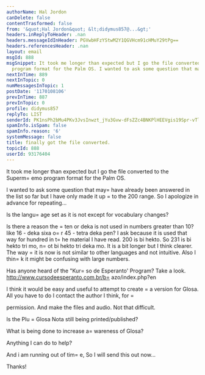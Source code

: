```yaml
---
authorName: Hal Jordon
canDelete: false
contentTrasformed: false
from: '&quot;Hal Jordon&quot; &lt;didymus857@...&gt;'
headers.inReplyToHeader: .nan
headers.messageIdInHeader: PGVwbHFzYStwM2Y1QGVHcm91cHMuY29tPg==
headers.referencesHeader: .nan
layout: email
msgId: 888
msgSnippet: It took me longer than expected but I go the file converted to the Supermemo
  program format for the Palm OS. I wanted to ask some question that may have
nextInTime: 889
nextInTopic: 0
numMessagesInTopic: 1
postDate: '1170108106'
prevInTime: 887
prevInTopic: 0
profile: didymus857
replyTo: LIST
senderId: PK1nsPh2bMu4PKv3JvsInwzt_jYu3Gvw-dFsZZc4BNKPlHEEVgis19Spr-vTloyQJUHM0khFnB3tv62xYmmRiZf5PuDFZJNlL2M
spamInfo.isSpam: false
spamInfo.reason: '6'
systemMessage: false
title: finally got the file converted.
topicId: 888
userId: 93176404
---
```


It took me longer than expected but I go the file converted to the  
Superm=
emo program format for the Palm OS.

I wanted to ask some question that may=
 have already been answered in 
the list so far but I have only made it up =
to the 200 range. So I 
apologize in advance for repeating...

Is the langu=
age set as it is not except for vocabulary changes?

Is there a reason the =
ten or deka is not used in numbers greater than 
10? like 16 - deka sixa  o=
r 45 - tetra deka pen?  I ask because it is 
used that way for hundred in t=
he material I have read.  200 is  bi 
hekto.   So 231 is bi hekto tri mo, n=
ot bi hekto tri deka mo.  It is 
a bit longer but I think clearer. The way =
it is now is not similar to 
other languages and not intuitive. Also I thin=
k it might be confusing 
with large numbers.


Has anyone heard of the "Kur=
so de Esperanto' Program? Take a look.
http://www.cursodeesperanto.com.br/b=
azo/index.php?en

I think it would be easy and useful to attempt to create =
a version 
for Glosa. All you have to do I contact the author I think, for =

permission. And make the files and audio. Not that difficult.

Is the Plu =
Glosa Nota still being printed/published?

What is being done to increase a=
wareness of Glosa?

Anything I can do to help?

And i am running out of tim=
e, So I will send this out now...


Thanks!




